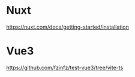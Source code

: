 
# Nuxt
https://nuxt.com/docs/getting-started/installation

# Vue3
https://github.com/fzinfz/test-vue3/tree/vite-ts